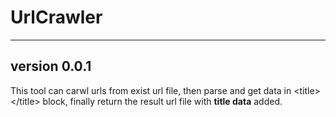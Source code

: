 # UrlCrawler
-------------
## version 0.0.1
This tool can carwl urls from exist url file, then parse and get data in \<title>\</title> block,
finally return the result url file with **title data** added. 


